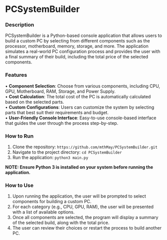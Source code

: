 # PCSystemBuilder
### Description
PCSystemBuilder is a Python-based console application that allows users to build a custom PC by selecting from different components such as the processor, motherboard, memory, storage, and more. The application simulates a real-world PC configuration process and provides the user with a final summary of their build, including the total price of the selected components.

### Features
• **Component Selection**: Choose from various components, including CPU, GPU, Motherboard, RAM, Storage, and Power Supply.<br>
• **Cost Calculation**: The total cost of the PC is automatically calculated based on the selected parts.<br>
• **Custom Configurations**: Users can customize the system by selecting parts that best suit their requirements and budget.<br>
• **User-Friendly Console Interface**: Easy-to-use console-based interface that guides the user through the process step-by-step.

### How to Run
1. Clone the repository:
   ```https://github.com/mthMay/PCSystemBuilder.git```
2. Navigate to the project directory:
   ```cd PCSystemBuilder```
3. Run the application:
   ```python3 main.py```
   
**NOTE: Ensure Python 3 is installed on your system before running the application.**

### How to Use
1. Upon running the application, the user will be prompted to select components for building a custom PC.
2. For each category (e.g., CPU, GPU, RAM), the user will be presented with a list of available options.
3. Once all components are selected, the program will display a summary of the selected build, along with the total price.
4. The user can review their choices or restart the process to build another PC.
